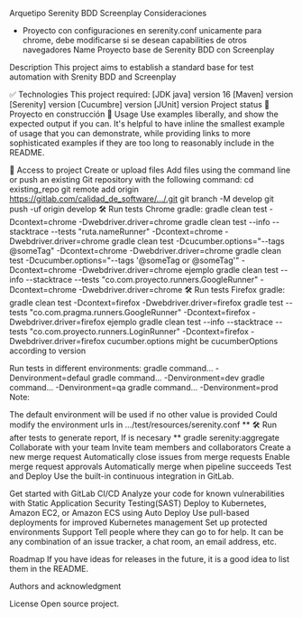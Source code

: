 Arquetipo Serenity BDD Screenplay
Consideraciones
- Proyecto con configuraciones en serenity.conf unicamente para chrome, debe modificarse si se desean capabilities de otros navegadores
  Name
  Proyecto base de Serenity BDD con Screenplay

Description
This project aims to establish a standard base for test automation with Srenity BDD and Screenplay

✅ Technologies
This project required:
[JDK java] version 16
[Maven] version
[Serenity] version
[Cucumbre] version
[JUnit] version
Project status
🚧 Proyecto en construcción 🚧
Usage
Use examples liberally, and show the expected output if you can. It's helpful to have inline the smallest example of usage that you can demonstrate, while providing links to more sophisticated examples if they are too long to reasonably include in the README.

📁 Access to project
Create or upload files
Add files using the command line or push an existing Git repository with the following command:
cd existing_repo
git remote add origin https://gitlab.com/calidad_de_software/.../.git
git branch -M develop
git push -uf origin develop
🛠️ Run tests Chrome gradle:
gradle clean test -Dcontext=chrome -Dwebdriver.driver=chrome
gradle clean test --info --stacktrace --tests "ruta.nameRunner" -Dcontext=chrome -Dwebdriver.driver=chrome
gradle clean test -Dcucumber.options="--tags @someTag" -Dcontext=chrome -Dwebdriver.driver=chrome
gradle clean test -Dcucumber.options="--tags '@someTag or @someTag'" -Dcontext=chrome -Dwebdriver.driver=chrome
ejemplo
gradle clean test --info --stacktrace --tests "co.com.proyecto.runners.GoogleRunner" -Dcontext=chrome -Dwebdriver.driver=chrome
🛠️ Run tests Firefox gradle:
gradle clean test -Dcontext=firefox -Dwebdriver.driver=firefox
gradle test --tests "co.com.pragma.runners.GoogleRunner" -Dcontext=firefox -Dwebdriver.driver=firefox
ejemplo
gradle clean test --info --stacktrace --tests "co.com.proyecto.runners.LoginRunner" -Dcontext=firefox -Dwebdriver.driver=firefox
cucumber.options might be cucumberOptions according to version

Run tests in different environments:
gradle command... -Denvironment=defaul
gradle command... -Denvironment=dev
gradle command... -Denvironment=qa
gradle command... -Denvironment=prod
Note:

The default environment will be used if no other value is provided
Could modify the environment urls in .../test/resources/serenity.conf
** 🛠️ Run after tests to generate report, If is necesary **
gradle serenity:aggregate
Collaborate with your team
Invite team members and collaborators
Create a new merge request
Automatically close issues from merge requests
Enable merge request approvals
Automatically merge when pipeline succeeds
Test and Deploy
Use the built-in continuous integration in GitLab.

Get started with GitLab CI/CD
Analyze your code for known vulnerabilities with Static Application Security Testing(SAST)
Deploy to Kubernetes, Amazon EC2, or Amazon ECS using Auto Deploy
Use pull-based deployments for improved Kubernetes management
Set up protected environments
Support
Tell people where they can go to for help. It can be any combination of an issue tracker, a chat room, an email address, etc.

Roadmap
If you have ideas for releases in the future, it is a good idea to list them in the README.

Authors and acknowledgment

License
Open source project.